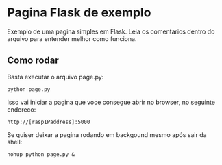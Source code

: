 # Pagina Flask de exemplo

Exemplo de uma pagina simples em Flask. Leia os comentarios dentro do arquivo para entender melhor como funciona.

## Como rodar
Basta executar o arquivo page.py:

```
python page.py
```

Isso vai iniciar a pagina que voce consegue abrir no browser, no seguinte endereco:

```
http://[raspIPaddress]:5000
```

Se quiser deixar a pagina rodando em backgound mesmo após sair da shell:

```
nohup python page.py &
```

